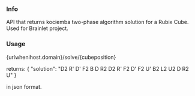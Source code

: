 ### Info
API that returns kociemba two-phase algorithm solution for a Rubix Cube. Used for Brainlet project.

### Usage

{urlwhenihost.domain}/solve/{cubeposition}

returns:
{
  "solution": "D2 R' D' F2 B D R2 D2 R' F2 D' F2 U' B2 L2 U2 D R2 U"
}

in json format.
